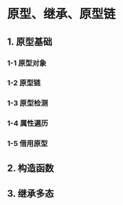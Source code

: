 # 原型、继承、原型链



## 1. 原型基础



### 1-1 原型对象



### 1-2 原型链



### 1-3 原型检测



### 1-4 属性遍历



### 1-5 借用原型



## 2. 构造函数



## 3. 继承多态



